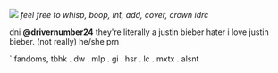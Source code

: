 ![](https://media.discordapp.net/attachments/1183522257566453833/1261243955568443423/paimon-s-paintings-set-30-12.png?ex=669e1df7&is=669ccc77&hm=c4197f34db1a1f36c076996d2ccff84cbf10e66c27d95d1b53730e5ee1cbdb15&=&format=webp&quality=lossless&width=240&height=240) *feel free to whisp, boop, int, add, cover, crown idrc*

 dni **@drivernumber24** they're literally a justin bieber hater i love justin bieber. (not really) he/she prn

` fandoms, tbhk . dw . mlp . gi . hsr . lc . mxtx . alsnt 
<!---
kaisenvv/kaisenvv is a ✨ special ✨ repository because its `README.md` (this file) appears on your GitHub profile.
You can click the Preview link to take a look at your changes.
--->
